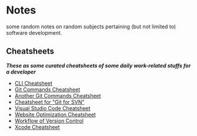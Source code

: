 # Notes
some random notes on random subjects pertaining (but not limited to) software development.

## Cheatsheets

**_These as some curated cheatsheets of some daily work-related stuffs for a developer_**

* [CLI Cheatsheet](cheatsheets/CLI-cheat-sheet.pdf)
* [Git Commands Cheatsheet](cheatsheets/Git-Cheatsheet.pdf)
* [Another Git Commands Cheatsheet](cheatsheets/git-cheatsheet-EN-white.pdf)
* [Cheatsheet for "Git for SVN"](cheatsheets/git-for-subversion-cheat-sheet.pdf)
* [Visual Studio Code Cheatsheet](cheatsheets/vs-code_cheat-sheet_windows.pdf)
* [Website Optimization Cheatsheet](cheatsheets/website_optimization-cheat-sheet.pdf)
* [Workflow of Version Control](cheatsheets/workflow-of-version-control.pdf)
* [Xcode Cheatsheet](cheatsheets/xcode-cheat-sheet.pdf)
